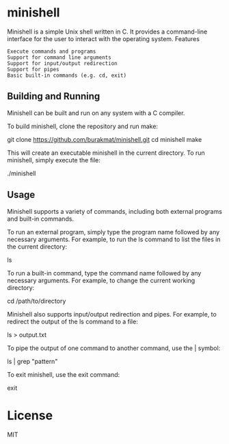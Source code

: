 
# minishell

Minishell is a simple Unix shell written in C. It provides a command-line interface for the user to interact with the operating system.
Features

    Execute commands and programs
    Support for command line arguments
    Support for input/output redirection
    Support for pipes
    Basic built-in commands (e.g. cd, exit)

## Building and Running

Minishell can be built and run on any system with a C compiler.

To build minishell, clone the repository and run make:

git clone https://github.com/burakmat/minishell.git
cd minishell
make

This will create an executable minishell in the current directory. To run minishell, simply execute the file:

./minishell

## Usage

Minishell supports a variety of commands, including both external programs and built-in commands.

To run an external program, simply type the program name followed by any necessary arguments. For example, to run the ls command to list the files in the current directory:

ls

To run a built-in command, type the command name followed by any necessary arguments. For example, to change the current working directory:

cd /path/to/directory

Minishell also supports input/output redirection and pipes. For example, to redirect the output of the ls command to a file:

ls > output.txt

To pipe the output of one command to another command, use the | symbol:

ls | grep "pattern"

To exit minishell, use the exit command:

exit

# License

MIT
